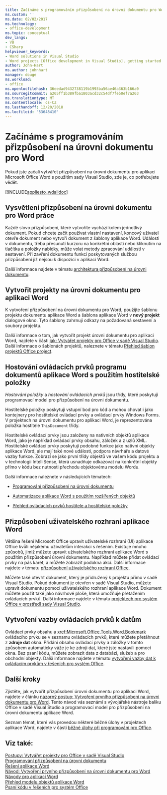 ```yaml
---
title: Začínáme s programováním přizpůsobení na úrovni dokumentu pro Word
ms.custom: ''
ms.date: 02/02/2017
ms.technology:
- office-development
ms.topic: conceptual
dev_langs:
- VB
- CSharp
helpviewer_keywords:
- Word solutions in Visual Studio
- Word projects [Office development in Visual Studio], getting started
author: John-Hart
ms.author: johnhart
manager: douge
ms.workload:
- office
ms.openlocfilehash: 36eedad9432738119b1993ba56ae46a363b166a0
ms.sourcegitcommit: a205ff1b389fba1803acd32c54df7feb0ef7a203
ms.translationtype: MT
ms.contentlocale: cs-CZ
ms.lasthandoff: 12/20/2018
ms.locfileid: "53648410"
---
```

# <a name="get-started-programming-document-level-customizations-for-word"></a>Začínáme s programováním přizpůsobení na úrovni dokumentu pro Word
  Pokud jste začali vytvářet přizpůsobení na úrovni dokumentu pro aplikaci Microsoft Office Word s použitím sady Visual Studio, zde je, co potřebujete vědět.  
  
 [!INCLUDE[appliesto_wdalldoc](../vsto/includes/appliesto-wdalldoc-md.md)]  
  
## <a name="understand-how-document-level-customizations-for-word-work"></a>Vysvětlení přizpůsobení na úrovni dokumentu pro Word práce  
 Každé slovo přizpůsobení, které vytvoříte vychází kolem jednotlivý dokument. Pokud chcete začít používat vlastní nastavení, koncový uživatel otevře dokument nebo vytvoří dokument z šablony aplikace Word. Události v dokumentu, třeba přesunutí kurzoru na konkrétní oblasti nebo kliknutím na tlačítka a položky nabídky, může volat metody zpracování událostí v sestavení. Při zavření dokumentu funkcí poskytovaných službou přizpůsobení již nejsou k dispozici v aplikaci Word.  
  
 Další informace najdete v tématu [architektura přizpůsobení na úrovni dokumentu](../vsto/architecture-of-document-level-customizations.md).  
  
## <a name="create-document-level-projects-for-word"></a>Vytvořit projekty na úrovni dokumentu pro aplikaci Word  
 K vytvoření přizpůsobení na úrovni dokumentu pro Word, použijte šablonu projektu dokumentu aplikace Word a šablona aplikace Word v **nový projekt** dialogové okno. Tyto šablony zahrnují odkazy na požadovaná sestavení a soubory projektu.  
  
 Další informace o tom, jak vytvořit projekt úrovni dokumentu pro aplikaci Word, najdete v části [jak: Vytvářet projekty pro Office v sadě Visual Studio](../vsto/how-to-create-office-projects-in-visual-studio.md). Další informace o šablonách projektů, naleznete v tématu [Přehled šablon projektů Office project](../vsto/office-project-templates-overview.md).  
  
## <a name="program-word-documents-by-using-host-items-host-controls"></a>Hostování ovládacích prvků programu dokumentů aplikace Word s použitím hostitelské položky  
 *Hostování položky* a *hostování ovládacích prvků* jsou třídy, které poskytují programovací model pro přizpůsobení na úrovni dokumentu.  
  
 Hostitelské položky poskytují vstupní bod pro kód a mohou chovat i jako kontejnery pro hostitelské ovládací prvky a ovládací prvky Windows Forms. V projektech na úrovni dokumentu pro aplikaci Word, je reprezentována položka hostitele `ThisDocument` třídy.  
  
 Hostitelské ovládací prvky jsou založeny na nativních objektů aplikace Word, jako je například ovládací prvky obsahu, záložek a z uzlů XML. Hostitelské ovládací prvky poskytují podobné funkce jako nativní objekty aplikace Word, ale mají také nové události, podpora návrháře a datové vazby funkce. Zobrazí se jako první třídy objektů ve vašem kódu projektu a v technologii IntelliSense, která usnadňuje odkazovat na konkrétní objekty přímo v kódu bez nutnosti přechodu objektovému modelu Wordu.  
  
 Další informace naleznete v následujících tématech:  
  
-   [Programování přizpůsobení na úrovni dokumentu](../vsto/programming-document-level-customizations.md)  
  
-   [Automatizace aplikace Word s použitím rozšířených objektů](../vsto/automating-word-by-using-extended-objects.md)  
  
-   [Přehled ovládacích prvků hostitele a hostitelské položky](../vsto/host-items-and-host-controls-overview.md)  
  
## <a name="customize-the-user-interface-of-word"></a>Přizpůsobení uživatelského rozhraní aplikace Word  
 Většina řešení Microsoft Office upravit uživatelské rozhraní (UI) aplikace Office kvůli nějakému uživatelům interakci s řešením. Existuje mnoho způsobů, jimiž můžete upravit uživatelského rozhraní aplikace Word s použitím přizpůsobení úrovni dokumentu. Například můžete přidat ovládací prvky na pás karet, a můžete zobrazit podokna akcí. Další informace najdete v tématu [přizpůsobení uživatelského rozhraní Office](../vsto/office-ui-customization.md).  
  
 Můžete také otevřít dokument, který je přidružený k projektu přímo v sadě Visual Studio. Pokud dokument je otevřen v sadě Visual Studio, můžete upravit dokumentu pomocí uživatelského rozhraní aplikace Word. Dokument můžete použít také jako návrhové ploše, která umožňuje přetažením ovládacích prvků. Další informace najdete v tématu [projektech pro systém Office v prostředí sady Visual Studio](../vsto/office-projects-in-the-visual-studio-environment.md).  
  
## <a name="bind-controls-to-data"></a>Vytvoření vazby ovládacích prvků k datům  
 Ovládací prvky obsahu a <xref:Microsoft.Office.Tools.Word.Bookmark> ovládacího prvku se v seznamu ovládacích prvků, které můžete přetáhnout z **zdroje dat** okna. Přidání obsahu ovládací prvky a záložky v tomto způsobem automaticky váže je ke zdroji dat, které jste nastavili pomocí okna. Bez psaní kódu, můžete zobrazit data z databází, služeb a pro obchodní objekty. Další informace najdete v tématu [vytvoření vazby dat k ovládacím prvkům v řešeních pro systém Office](../vsto/binding-data-to-controls-in-office-solutions.md).  
  
## <a name="next-steps"></a>Další kroky  
 Zjistěte, jak vytvořit přizpůsobení úrovni dokumentu pro aplikaci Word, najdete v článku [názorný postup: Vytvoření prvního přizpůsobení na úrovni dokumentu pro Word](../vsto/walkthrough-creating-your-first-document-level-customization-for-word.md). Tento návod vás seznámí s vývojářské nástroje balíku Office v sadě Visual Studio a programovací model pro přizpůsobení na úrovni dokumentu aplikace Word.  
  
 Seznam témat, které vás provedou některé běžné úlohy v projektech aplikace Word, najdete v části [běžné úlohy při programování pro Office](../vsto/common-tasks-in-office-programming.md).  
  
## <a name="see-also"></a>Viz také:  
 [Postupy: Vytvářet projekty pro Office v sadě Visual Studio](../vsto/how-to-create-office-projects-in-visual-studio.md)   
 [Programování přizpůsobení na úrovni dokumentu](../vsto/programming-document-level-customizations.md)   
 [Řešení aplikace Word](../vsto/word-solutions.md)   
 [Návod: Vytvoření prvního přizpůsobení na úrovni dokumentu pro Word](../vsto/walkthrough-creating-your-first-document-level-customization-for-word.md)   
 [Návody pro aplikaci Word](../vsto/walkthroughs-using-word.md)   
 [Přehled modelu objektů aplikace Word](../vsto/word-object-model-overview.md)   
 [Psaní kódu v řešeních pro systém Office](../vsto/writing-code-in-office-solutions.md)  
  
  